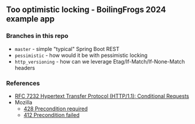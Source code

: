 Too optimistic locking - BoilingFrogs 2024 example app
------------------------------------------------------

### Branches in this repo
* `master` - simple "typical" Spring Boot REST
* `pessimistic` - how would it be with pessimistic locking
* `http_versioning` - how can we leverage Etag/If-Match/If-None-Match headers

### References
* [RFC 7232 Hypertext Transfer Protocol (HTTP/1.1): Conditional Requests](https://datatracker.ietf.org/doc/html/rfc7232)
* Mozilla
  * [428 Precondition required](https://developer.mozilla.org/en-US/docs/Web/HTTP/Status/428)
  * [412 Precondition failed](https://developer.mozilla.org/en-US/docs/Web/HTTP/Status/412)